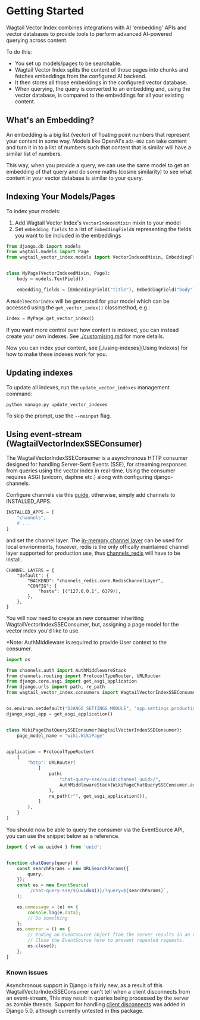 # Getting Started

Wagtail Vector Index combines integrations with AI 'embedding' APIs and vector databases to provide tools to perform advanced AI-powered querying across content.

To do this:

-   You set up models/pages to be searchable.
-   Wagtail Vector Index splits the content of those pages into chunks and fetches embeddings from the configured AI backend.
-   It then stores all those embeddings in the configured vector database.
-   When querying, the query is converted to an embedding and, using the vector database, is compared to the embeddings for all your existing content.

## What's an Embedding?

An embedding is a big list (vector) of floating point numbers that represent your content in some way. Models like OpenAI's `ada-002` can take content and turn it in to a list of numbers such that content that is similar will have a similar list of numbers.

This way, when you provide a query, we can use the same model to get an embedding of that query and do some maths (cosine similarity) to see what content in your vector database is similar to your query.

## Indexing Your Models/Pages

To index your models:

1. Add Wagtail Vector Index's `VectorIndexedMixin` mixin to your model
2. Set `embedding_fields` to a list of `EmbeddingField`s representing the fields you want to be included in the embeddings

```python
from django.db import models
from wagtail.models import Page
from wagtail_vector_index.models import VectorIndexedMixin, EmbeddingField


class MyPage(VectorIndexedMixin, Page):
    body = models.TextField()

    embedding_fields = [EmbeddingField("title"), EmbeddingField("body")]
```

A `ModelVectorIndex` will be generated for your model which can be accessed using the `get_vector_index()` classmethod, e.g.:

```python
index = MyPage.get_vector_index()
```

If you want more control over how content is indexed, you can instead create your own indexes. See [./customising.md](Customising) for more details.

Now you can index your content, see [./using-indexes](Using Indexes) for how to make these indexes work for you.

## Updating indexes

To update all indexes, run the `update_vector_indexes` management command:

```
python manage.py update_vector_indexes
```

To skip the prompt, use the `--noinput` flag.

## Using event-stream (WagtailVectorIndexSSEConsumer)

The WagtailVectorIndexSSEConsumer is a asynchronous HTTP consumer designed for handling Server-Sent Events (SSE), for streaming responses from queries using the vector index in real-time. Using the consumer requires ASGI (uvicorn, daphne etc.) along with configuring django-channels.

Configure channels via this [guide](https://channels.readthedocs.io/en/stable/topics/channel_layers.html#configuration), otherwise, simply add channels to INSTALLED_APPS.

```python
INSTALLED_APPS = [
    "channels",
    # ...
]
```

and set the channel layer. The [in-memory channel layer](https://channels.readthedocs.io/en/stable/topics/channel_layers.html#in-memory-channel-layer) can be used for local envrionments, however, redis is the only offically maintained channel layer supported for production use, thus [channels_redis](https://pypi.org/project/channels-redis/) will have to be install.

```
CHANNEL_LAYERS = {
    "default": {
        "BACKEND": "channels_redis.core.RedisChannelLayer",
        "CONFIG": {
            "hosts": [("127.0.0.1", 6379)],
        },
    },
}
```

You will now need to create an new consumer inheriting WagtailVectorIndexSSEConsumer, but, assigning a page model for the vector index you'd like to use.


*Note: AuthMiddleware is required to provide User context to the consumer.

```python
import os

from channels.auth import AuthMiddlewareStack
from channels.routing import ProtocolTypeRouter, URLRouter
from django.core.asgi import get_asgi_application
from django.urls import path, re_path
from wagtail_vector_index.consumers import WagtailVectorIndexSSEConsumer


os.environ.setdefault("DJANGO_SETTINGS_MODULE", "app.settings.production")
django_asgi_app = get_asgi_application()


class WikiPageChatQuerySSEConsumer(WagtailVectorIndexSSEConsumer):
    page_model_name = "wiki.WikiPage"


application = ProtocolTypeRouter(
    {
        "http": URLRouter(
            [
                path(
                    "chat-query-sse/<uuid:channel_uuid>/",
                    AuthMiddlewareStack(WikiPageChatQuerySSEConsumer.as_asgi()),
                ),
                re_path(r"", get_asgi_application()),
            ]
        ),
    }
)
```

You should now be able to query the consumer via the EventSource API, you can use the snippet below as a reference.

```javascript
import { v4 as uuidv4 } from 'uuid';


function chatQuery(query) {
    const searchParams = new URLSearchParams({
        query,
    });
    const es = new EventSource(
        `/chat-query-sse/${uuidv4()}/?query=${searchParams}`,
    );

    es.onmessage = (e) => {
        console.log(e.data);
        // Do something
    };
    es.onerror = () => {
        // Ending an EventSource object from the server results in an error.
        // Close the EventSource here to prevent repeated requests.
        es.close();
    };
}
```

### Known issues

Asynchronous support in Django is fairly new, as a result of this WagtailVectorIndexSSEConsumer can't tell when a client disconnects from an event-stream, This may result in queries being processed by the server as zombie threads. Support for handling [client disconnects](https://docs.djangoproject.com/en/dev/topics/async/#handling-disconnects) was added in Django 5.0, although currently untested in this package.
